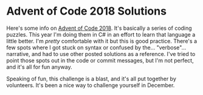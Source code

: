 # Advent of Code 2018 Solutions

Here's some info on [Advent of Code 2018](https://adventofcode.com/2018/about). It's basically a series of coding puzzles. This year I'm doing them in C# in an effort to learn that language a little better. I'm *pretty* comfortable with it but this is good practice. There's a few spots where I got stuck on syntax or confused by the... "verbose"... narrative, and had to use other posted solutions as a reference. I've tried to point those spots out in the code or commit messages, but I'm not perfect, and it's all for fun anyway.

Speaking of fun, this challenge is a blast, and it's all put together by volunteers. It's been a nice way to challenge yourself in December.